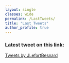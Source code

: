 ```yaml
---
layout: single
classes: wide
permalink: /LastTweets/
title: "Last Tweets"
author_profile: true
---
```


### Latest tweet on this link:

<a class="twitter-timeline" data-width="250" data-height="500" href="http://twitter.com/JLefortBesnard?ref_src=twsrc%5Etfw">Tweets by JLefortBesnard</a> <script async src="http://platform.twitter.com/widgets.js" charset="utf-8"></script>

